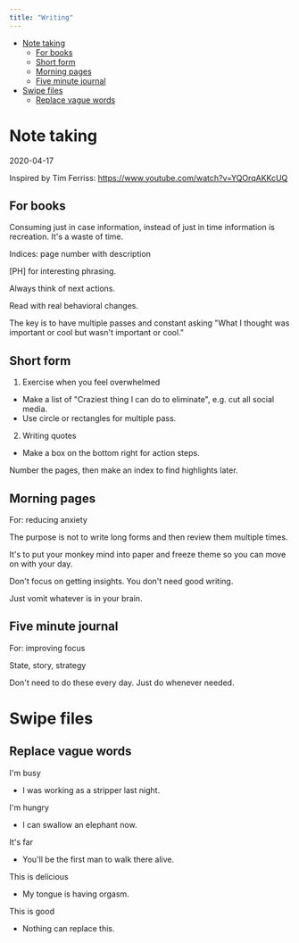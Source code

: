 ```yaml
---
title: "Writing"
---
```


<!-- vim-markdown-toc GFM -->

* [Note taking](#note-taking)
  * [For books](#for-books)
  * [Short form](#short-form)
  * [Morning pages](#morning-pages)
  * [Five minute journal](#five-minute-journal)
* [Swipe files](#swipe-files)
  * [Replace vague words](#replace-vague-words)

<!-- vim-markdown-toc -->

# Note taking
2020-04-17

Inspired by Tim Ferriss: https://www.youtube.com/watch?v=YQOrqAKKcUQ

## For books

Consuming just in case information, instead of just in time information is recreation. It's a waste of time.

Indices: page number with description

[PH] for interesting phrasing.

Always think of next actions.

Read with real behavioral changes.

The key is to have multiple passes and constant asking "What I thought was important or cool but wasn't important or cool."

## Short form

1. Exercise when you feel overwhelmed
- Make a list of "Craziest thing I can do to eliminate", e.g. cut all social media.
- Use circle or rectangles for multiple pass.

2. Writing quotes
- Make a box on the bottom right for action steps.

Number the pages, then make an index to find highlights later.

## Morning pages

For: reducing anxiety

The purpose is not to write long forms and then review them multiple times.

It's to put your monkey mind into paper and freeze theme so you can move on with your day.

Don't focus on getting insights. You don't need good writing.

Just vomit whatever is in your brain.

## Five minute journal

For: improving focus

State, story, strategy

Don't need to do these every day. Just do whenever needed.

# Swipe files

## Replace vague words

I'm busy
- I was working as a stripper last night.

I'm hungry
- I can swallow an elephant now.

It's far
- You'll be the first man to walk there alive.

This is delicious
- My tongue is having orgasm.

This is good
- Nothing can replace this.

